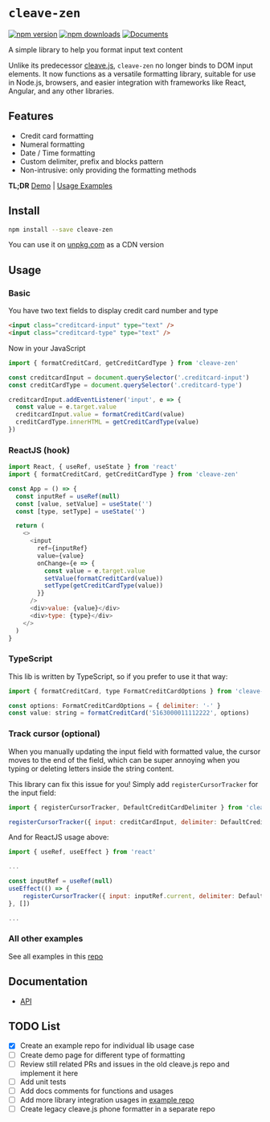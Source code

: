 # `cleave-zen`

[![npm version](https://badge.fury.io/js/cleave-zen.svg)](https://badge.fury.io/js/cleave-zen)
[![npm downloads](https://img.shields.io/npm/dm/cleave-zen.svg)](https://www.npmjs.com/package/cleave-zen)
[![Documents](https://img.shields.io/badge/documents-check-3362c2.svg)](https://github.com/nosir/cleave-zen/blob/main/docs/modules.md)

A simple library to help you format input text content

Unlike its predecessor [cleave.js](https://github.com/nosir/cleave.js),
`cleave-zen` no longer binds to DOM input elements. It now functions as a
versatile formatting library, suitable for use in Node.js, browsers, and easier
integration with frameworks like React, Angular, and any other libraries.

## Features

- Credit card formatting
- Numeral formatting
- Date / Time formatting
- Custom delimiter, prefix and blocks pattern
- Non-intrusive: only providing the formatting methods

**TL;DR** [Demo](https://nosir.github.io/cleave-zen) |
[Usage Examples](https://github.com/nosir/cleave-zen-examples)

## Install

```sh
npm install --save cleave-zen
```

You can use it on [unpkg.com](https://unpkg.com/cleave-zen) as a CDN version

## Usage

### Basic

You have two text fields to display credit card number and type

```html
<input class="creditcard-input" type="text" />
<input class="creditcard-type" type="text" />
```

Now in your JavaScript

```js
import { formatCreditCard, getCreditCardType } from 'cleave-zen'

const creditcardInput = document.querySelector('.creditcard-input')
const creditCardType = document.querySelector('.creditcard-type')

creditcardInput.addEventListener('input', e => {
  const value = e.target.value
  creditcardInput.value = formatCreditCard(value)
  creditCardType.innerHTML = getCreditCardType(value)
})
```

### ReactJS (hook)

```js
import React, { useRef, useState } from 'react'
import { formatCreditCard, getCreditCardType } from 'cleave-zen'

const App = () => {
  const inputRef = useRef(null)
  const [value, setValue] = useState('')
  const [type, setType] = useState('')

  return (
    <>
      <input
        ref={inputRef}
        value={value}
        onChange={e => {
          const value = e.target.value
          setValue(formatCreditCard(value))
          setType(getCreditCardType(value))
        }}
      />
      <div>value: {value}</div>
      <div>type: {type}</div>
    </>
  )
}
```

### TypeScript

This lib is written by TypeScript, so if you prefer to use it that way:

```js
import { formatCreditCard, type FormatCreditCardOptions } from 'cleave-zen'

const options: FormatCreditCardOptions = { delimiter: '-' }
const value: string = formatCreditCard('5163000011112222', options)
```

### Track cursor (optional)

When you manually updating the input field with formatted value, the cursor
moves to the end of the field, which can be super annoying when you typing or
deleting letters inside the string content.

This library can fix this issue for you! Simply add `registerCursorTracker` for
the input field:

```js
import { registerCursorTracker, DefaultCreditCardDelimiter } from 'cleave-zen'

registerCursorTracker({ input: creditCardInput, delimiter: DefaultCreditCardDelimiter }})
```

And for ReactJS usage above:

```js
import { useRef, useEffect } from 'react'

...

const inputRef = useRef(null)
useEffect(() => {
    registerCursorTracker({ input: inputRef.current, delimiter: DefaultCreditCardDelimiter })
}, [])

...
```

### All other examples

See all examples in this [repo](https://github.com/nosir/cleave-zen-examples)

## Documentation

- [API](https://github.com/nosir/cleave-zen/blob/main/docs/modules.md)

## TODO List

- [x] Create an example repo for individual lib usage case
- [ ] Create demo page for different type of formatting
- [ ] Review still related PRs and issues in the old cleave.js repo and
      implement it here
- [ ] Add unit tests
- [ ] Add docs comments for functions and usages
- [ ] Add more library integration usages in
      [example repo](https://github.com/nosir/cleave-zen-examples)
- [ ] Create legacy cleave.js phone formatter in a separate repo
